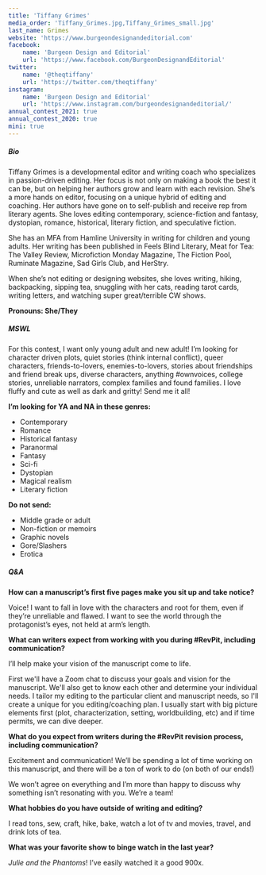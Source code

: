 ```yaml
---
title: 'Tiffany Grimes'
media_order: 'Tiffany_Grimes.jpg,Tiffany_Grimes_small.jpg'
last_name: Grimes
website: 'https://www.burgeondesignandeditorial.com'
facebook:
    name: 'Burgeon Design and Editorial'
    url: 'https://www.facebook.com/BurgeonDesignandEditorial'
twitter:
    name: '@theqtiffany'
    url: 'https://twitter.com/theqtiffany'
instagram:
    name: 'Burgeon Design and Editorial'
    url: 'https://www.instagram.com/burgeondesignandeditorial/'
annual_contest_2021: true
annual_contest_2020: true
mini: true
---
```


##### Bio

Tiffany Grimes is a developmental editor and writing coach who specializes in passion-driven editing. Her focus is not only on making a book the best it can be, but on helping her authors grow and learn with each revision. She’s a more hands on editor, focusing on a unique hybrid of editing and coaching. Her authors have gone on to self-publish and receive rep from literary agents. She loves editing contemporary, science-fiction and fantasy, dystopian, romance, historical, literary fiction, and speculative fiction.

She has an MFA from Hamline University in writing for children and young adults. Her writing has been published in Feels Blind Literary, Meat for Tea: The Valley Review, Microfiction Monday Magazine, The Fiction Pool, Ruminate Magazine, Sad Girls Club, and HerStry. 

When she’s not editing or designing websites, she loves writing, hiking, backpacking, sipping tea, snuggling with her cats, reading tarot cards, writing letters, and watching super great/terrible CW shows.

**Pronouns: She/They**

##### MSWL

For this contest, I want only young adult and new adult! I’m looking for character driven plots, quiet stories (think internal conflict), queer characters, friends-to-lovers, enemies-to-lovers, stories about friendships and friend break ups, diverse characters, anything #ownvoices, college stories, unreliable narrators, complex families and found families. I love fluffy and cute as well as dark and gritty! Send me it all!

**I’m looking for YA and NA in these genres:**
 * Contemporary 
 * Romance 
 * Historical fantasy
 * Paranormal
 * Fantasy
 * Sci-fi 
 * Dystopian
 * Magical realism
 * Literary fiction

**Do not send:**
 * Middle grade or adult
 * Non-fiction or memoirs
 * Graphic novels
 * Gore/Slashers
 * Erotica

##### Q&A

**How can a manuscript’s first five pages make you sit up and take notice?**

Voice! I want to fall in love with the characters and root for them, even if they’re unreliable and flawed. I want to see the world through the protagonist’s eyes, not held at arm’s length.

**What can writers expect from working with you during #RevPit, including communication?**

I’ll help make your vision of the manuscript come to life.

First we'll have a Zoom chat to discuss your goals and vision for the manuscript. We'll also get to know each other and determine your individual needs. I tailor my editing to the particular client and manuscript needs, so I'll create a unique for you editing/coaching plan. I usually start with big picture elements first (plot, characterization, setting, worldbuilding, etc) and if time permits, we can dive deeper.

**What do you expect from writers during the #RevPit revision process, including communication?**

Excitement and communication! We’ll be spending a lot of time working on this manuscript, and there will be a ton of work to do (on both of our ends!) 

We won’t agree on everything and I’m more than happy to discuss why something isn’t resonating with you. We’re a team!
 
**What hobbies do you have outside of writing and editing?**

I read tons, sew, craft, hike, bake, watch a lot of tv and movies, travel, and drink lots of tea.

**What was your favorite show to binge watch in the last year?**

_Julie and the Phantoms_! I’ve easily watched it a good 900x.